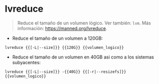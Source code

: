# lvreduce

> Reduce el tamaño de un volumen lógico.
> Ver también: `lvm`.
> Más información: <https://manned.org/lvreduce>.

- Reduce el tamaño de un volumen a 120GB:

`lvreduce {{[-L|--size]}} {{120G}} {{volumen_logico}}`

- Reduce el tamaño de un volumen en 40GB asi como a los sistemas subyacentes:

`lvreduce {{[-L|--size]}} -{{40G}} {{[-r|--resizefs]}} {{volumen_logico}}`

